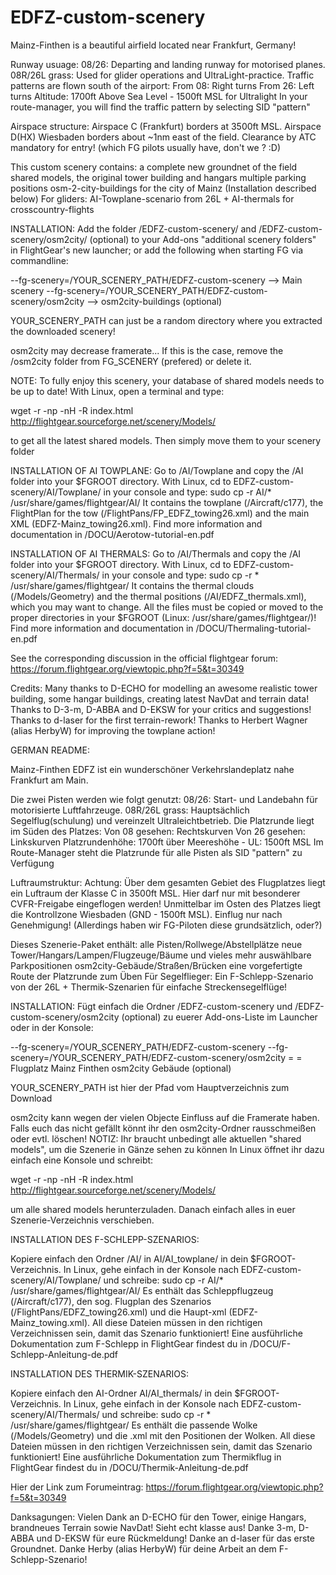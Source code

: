 # EDFZ-custom-scenery
Mainz-Finthen is a beautiful airfield located near Frankfurt, Germany!

Runway usuage:
08/26: Departing and landing runway for motorised planes.
08R/26L grass: Used for glider operations and UltraLight-practice.
Traffic patterns are flown south of the airport:
        From 08: Right turns
        From 26: Left turns
        Altitude: 1700ft Above Sea Level - 1500ft MSL for Ultralight
        In your route-manager, you will find the traffic pattern by selecting SID "pattern"

Airspace structure:
Airspace C (Frankfurt) borders at 3500ft MSL. Airspace D(HX) Wiesbaden borders about ~1nm east of the field.
Clearance by ATC mandatory for entry!
(which FG pilots usually have, don't we ? :D)

This custom scenery contains: 
            a complete new groundnet of the field
            shared models, the original tower building and hangars
            multiple parking positions
            osm-2-city-buildings for the city of Mainz (Installation described below)
            For gliders: AI-Towplane-scenario from 26L + AI-thermals for crosscountry-flights

INSTALLATION: Add the folder /EDFZ-custom-scenery/ and /EDFZ-custom-scenery/osm2city/ (optional)
to your Add-ons "additional scenery folders" in FlightGear's new launcher;
or add the following when starting FG via commandline:

 --fg-scenery=/YOUR_SCENERY_PATH/EDFZ-custom-scenery            --> Main scenery
 --fg-scenery=/YOUR_SCENERY_PATH/EDFZ-custom-scenery/osm2city   --> osm2city-buildings (optional)

YOUR_SCENERY_PATH can just be a random directory where you extracted the downloaded scenery!

osm2city may decrease framerate... If this is the case, remove the /osm2city folder from FG_SCENERY (prefered) or delete it.

NOTE: To fully enjoy this scenery, your database of shared models needs to be up to date!
With Linux, open a terminal and type:

wget -r -np -nH -R index.html http://flightgear.sourceforge.net/scenery/Models/

to get all the latest shared models. Then simply move them to your scenery folder

INSTALLATION OF AI TOWPLANE:
Go to /AI/Towplane and copy the /AI folder into your $FGROOT directory.
With Linux, cd to EDFZ-custom-scenery/AI/Towplane/ in your console and type: sudo cp -r AI/* /usr/share/games/flightgear/AI/
It contains the towplane (/Aircraft/c177), the FlightPlan for the tow (/FlightPans/FP_EDFZ_towing26.xml) and the main XML (EDFZ-Mainz_towing26.xml).
Find more information and documentation in /DOCU/Aerotow-tutorial-en.pdf 

INSTALLATION OF AI THERMALS:
Go to /AI/Thermals and copy the /AI folder into your $FGROOT directory.
With Linux, cd to EDFZ-custom-scenery/AI/Thermals/ in your console and type: sudo cp -r * /usr/share/games/flightgear/
It contains the thermal clouds (/Models/Geometry) and the thermal positions (/AI/EDFZ_thermals.xml), which you may want to change.
All the files must be copied or moved to the proper directories in your $FGROOT (Linux: /usr/share/games/flightgear/)!
Find more information and documentation in /DOCU/Thermaling-tutorial-en.pdf 

See the corresponding discussion in the official flightgear forum: 
https://forum.flightgear.org/viewtopic.php?f=5&t=30349


Credits:    Many thanks to D-ECHO for modelling an awesome realistic tower building, some hangar buildings, creating latest NavDat and terrain data!
            Thanks to D-3-m, D-ABBA and D-EKSW for your critics and suggestions!
            Thanks to d-laser for the first terrain-rework!
            Thanks to Herbert Wagner (alias HerbyW) for improving the towplane action!
            

GERMAN README:

Mainz-Finthen EDFZ ist ein wunderschöner Verkehrslandeplatz nahe Frankfurt am Main.

Die zwei Pisten werden wie folgt genutzt:
        08/26: Start- und Landebahn für motorisierte Luftfahrzeuge.
        08R/26L grass: Hauptsächlich Segelflug(schulung) und vereinzelt Ultraleichtbetrieb.
        Die Platzrunde liegt im Süden des Platzes:
                Von 08 gesehen: Rechtskurven
                Von 26 gesehen: Linkskurven
                Platzrundenhöhe: 1700ft über Meereshöhe - UL: 1500ft MSL
        Im Route-Manager steht die Platzrunde für alle Pisten als SID "pattern" zu Verfügung

Luftraumstruktur:
        Achtung: Über dem gesamten Gebiet des Flugplatzes liegt ein Luftraum der Klasse C in 3500ft MSL. 
        Hier darf nur mit besonderer CVFR-Freigabe eingeflogen werden!
        Unmittelbar im Osten des Platzes liegt die Kontrollzone Wiesbaden (GND - 1500ft MSL). Einflug nur nach Genehmigung!
        (Allerdings haben wir FG-Piloten diese grundsätzlich, oder?)

Dieses Szenerie-Paket enthält: 
            alle Pisten/Rollwege/Abstellplätze
            neue Tower/Hangars/Lampen/Flugzeuge/Bäume und vieles mehr
            auswählbare Parkpositionen
            osm2city-Gebäude/Straßen/Brücken
            eine vorgefertigte Route der Platzrunde zum Üben
            Für Segelflieger: Ein F-Schlepp-Szenario von der 26L
            + Thermik-Szenarien für einfache Streckensegelflüge!

INSTALLATION: Fügt einfach die Ordner /EDFZ-custom-scenery und /EDFZ-custom-scenery/osm2city (optional) zu euerer
Add-ons-Liste im Launcher oder in der Konsole:


 --fg-scenery=/YOUR_SCENERY_PATH/EDFZ-custom-scenery    --fg-scenery=/YOUR_SCENERY_PATH/EDFZ-custom-scenery/osm2city
                        =                                                           =
                Flugplatz Mainz Finthen                                 osm2city Gebäude (optional)

YOUR_SCENERY_PATH ist hier der Pfad vom Hauptverzeichnis zum Download

osm2city kann wegen der vielen Objecte Einfluss auf die Framerate haben. Falls euch das nicht gefällt könnt ihr den osm2city-Ordner rausschmeißen oder evtl. löschen!
NOTIZ: Ihr braucht unbedingt alle aktuellen "shared models", um die Szenerie in Gänze sehen zu können
In Linux öffnet ihr dazu einfach eine Konsole und schreibt:

wget -r -np -nH -R index.html http://flightgear.sourceforge.net/scenery/Models/

um alle shared models herunterzuladen. Danach einfach alles in euer Szenerie-Verzeichnis verschieben.

INSTALLATION DES F-SCHLEPP-SZENARIOS:

Kopiere einfach den Ordner /AI/ in AI/AI_towplane/ in dein $FGROOT-Verzeichnis.
In Linux, gehe einfach in der Konsole nach EDFZ-custom-scenery/AI/Towplane/ und schreibe: sudo cp -r AI/* /usr/share/games/flightgear/AI/
Es enthält das Schleppflugzeug (/Aircraft/c177), den sog. Flugplan des Szenarios (/FlightPans/EDFZ_towing26.xml) und die Haupt-xml (EDFZ-Mainz_towing.xml).
All diese Dateien müssen in den richtigen Verzeichnissen sein, damit das Szenario funktioniert!
Eine ausführliche Dokumentation zum F-Schlepp in FlightGear findest du in /DOCU/F-Schlepp-Anleitung-de.pdf

INSTALLATION DES THERMIK-SZENARIOS:

Kopiere einfach den AI-Ordner AI/AI_thermals/ in dein $FGROOT-Verzeichnis.
In Linux, gehe einfach in der Konsole nach EDFZ-custom-scenery/AI/Thermals/ und schreibe: sudo cp -r * /usr/share/games/flightgear/
Es enthält die passende Wolke (/Models/Geometry) und die .xml mit den Positionen der Wolken.
All diese Dateien müssen in den richtigen Verzeichnissen sein, damit das Szenario funktioniert!
Eine ausführliche Dokumentation zum Thermikflug in FlightGear findest du in /DOCU/Thermik-Anleitung-de.pdf

Hier der Link zum Forumeintrag:
https://forum.flightgear.org/viewtopic.php?f=5&t=30349


Danksagungen:   Vielen Dank an D-ECHO für den Tower, einige Hangars, brandneues Terrain sowie NavDat! Sieht echt klasse aus!
                Danke 3-m, D-ABBA und D-EKSW für eure Rückmeldung!
                Danke an d-laser für das erste Groundnet.
                Danke Herby (alias HerbyW) für deine Arbeit an dem F-Schlepp-Szenario!
